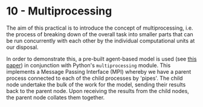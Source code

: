 # 10 - Multiprocessing

The aim of this practical is to introduce the concept of multiprocessing, i.e.
the process of breaking down of the overall task into smaller parts that can be
run concurrently with each other by the individual computational units at our
disposal.

In order to demonstrate this, a pre-built agent-based model is used (see [this
paper](https://www.sciencedirect.com/science/article/pii/S0304380006002894
"Aphid population response...")) in conjunction with Python's `multiprocessing`
module.
This implements a Message Passing Interface (MPI) whereby we have a parent
process connected to each of the child processes by 'pipes'.
The child node undertake the bulk of the work for the model, sending their
results back to the parent node.
Upon receiving the results from the child nodes, the parent node collates them
together.
